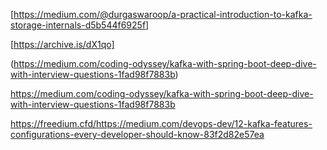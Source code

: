 [https://medium.com/@durgaswaroop/a-practical-introduction-to-kafka-storage-internals-d5b544f6925f]

[https://archive.is/dX1qo]

(https://medium.com/coding-odyssey/kafka-with-spring-boot-deep-dive-with-interview-questions-1fad98f7883b)


https://medium.com/coding-odyssey/kafka-with-spring-boot-deep-dive-with-interview-questions-1fad98f7883b


https://freedium.cfd/https://medium.com/devops-dev/12-kafka-features-configurations-every-developer-should-know-83f2d82e57ea
